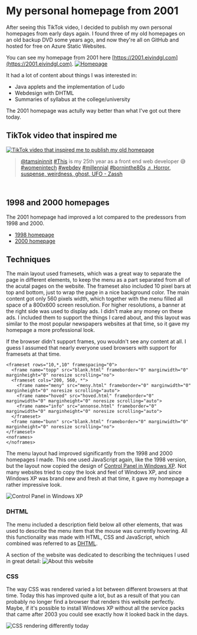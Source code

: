 # My personal homepage from 2001

After seeing this TikTok video, I decided to publish my own personal homepages from early days again. I found three of my old homepages on an old backup DVD some years ago, and now they're all on GitHub and hosted for free on Azure Static Websites.

You can see my homepage from 2001 here [https://2001.eivindgl.com](https://2001.eivindgl.com). 
[![Homepage](docs/homepage-thumbnail.png)](https://2001.eivindgl.com)

It had a lot of content about things I was interested in:
 - Java applets and the implementation of Ludo
 - Webdesign with DHTML
 - Summaries of syllabus at the college/university

The 2001 homepage was actully way better than what I've got out there today. 

## TikTok video that inspired me
[![TikTok video that inspired me to publish my old homepage](docs/tiktok-video.png)](https://www.tiktok.com/@tamsininnit/video/7130172463735934214)
<blockquote class="tiktok-embed" cite="https://www.tiktok.com/@tamsininnit/video/7130172463735934214" data-video-id="7130172463735934214" style="max-width: 605px;min-width: 325px;" > <section>
<a target="_blank" title="@tamsininnit" href="https://www.tiktok.com/@tamsininnit">@tamsininnit</a> <a title="this" target="_blank" href="https://www.tiktok.com/tag/this">#This</a> is my 25th year as a front end web developer 😅 <a title="womenintech" target="_blank" href="https://www.tiktok.com/tag/womenintech">#womenintech</a> <a title="webdev" target="_blank" href="https://www.tiktok.com/tag/webdev">#webdev</a> <a title="millennial" target="_blank" href="https://www.tiktok.com/tag/millennial">#millennial</a> <a title="borninthe80s" target="_blank" href="https://www.tiktok.com/tag/borninthe80s">#borninthe80s</a> <a target="_blank" title="♬ Horror, suspense, weirdness, ghost, UFO - Zassh" href="https://www.tiktok.com/music/Horror-suspense-weirdness-ghost-UFO-6817169438580672514">♬ Horror, suspense, weirdness, ghost, UFO - Zassh</a> </section> </blockquote> 

` `

## 1998 and 2000 homepages
The 2001 homepage had improved a lot compared to the predessors from 1998 and 2000.
 - [1998 homepage](https://github.com/eloekset/1998-homepage)
 - [2000 homepage](https://github.com/eloekset/2000-homepage)

## Techniques
The main layout used framesets, which was a great way to separate the page in different elements, to keep the menu as a part separated from all of the acutal pages on the website. The frameset also included 10 pixel bars at top and bottom, just to wrap the page in a nice background color. The main content got only 560 pixels width, which together with the menu filled all space of a 800x600 screen resolution. For higher resolutions, a banner at the right side was used to display ads. I didn't make any money on these ads. I included them to support the things I cared about, and this layout was similar to the most popular newspapers websites at that time, so it gave my homepage a more professional look.

If the browser didn't support frames, you wouldn't see any content at all. I guess I assumed that nearly everyone used browsers with support for framesets at that time.

```
<frameset rows="10,*,10" framespacing="0"> 
  <frame name="topp" src="blank.html" frameborder="0" marginwidth="0" marginheight="0" noresize scrolling="no">
  <frameset cols="200, 560, *"> 
    <frame name="meny" src="meny.html" frameborder="0" marginwidth="0" marginheight="0" noresize scrolling="auto">
    <frame name="hoved" src="hoved.html" frameborder="0" marginwidth="0" marginheight="0" noresize scrolling="auto">
    <frame name="info" src="annonse.html" frameborder="0" marginwidth="0" marginheight="0" noresize scrolling="auto">
  </frameset>
  <frame name="bunn" src="blank.html" frameborder="0" marginwidth="0" marginheight="0" noresize scrolling="no">
</frameset>
<noframes> 
</noframes> 
```

The menu layout had improved significantly from the 1998 and 2000 homepages I made. This one used JavaScript again, like the 1998 version, but the layout now copied the design of [Control Panel in Windows XP](https://youtu.be/nPKdNO62fjM?t=53). Not many websites tried to copy the look and feel of Windows XP, and since Windows XP was brand new and fresh at that time, it gave my homepage a rather impressive look.

![Control Panel in Windows XP](docs/windows-xp-control-panel.png)

### DHTML
The menu included a description field below all other elements, that was used to describe the menu item that the mouse was currently hovering. All this functionality was made with HTML, CSS and JavaScript, which combined was referred to as [DHTML](https://en.wikipedia.org/wiki/Dynamic_HTML).

A section of the website was dedicated to describing the techniques I used in great detail:
![About this website](docs/about-this-website.png)

### CSS
The way CSS was rendered varied a lot between different browsers at that time. Today this has improved quite a lot, but as a result of that you can probably no longer find a browser that renders this website perfectly. Maybe, if it's possible to install Windows XP without all the service packs that came after 2003 you could see exactly how it looked back in the days.

![CSS rendering differently today](docs/rendering-issues-today.png)